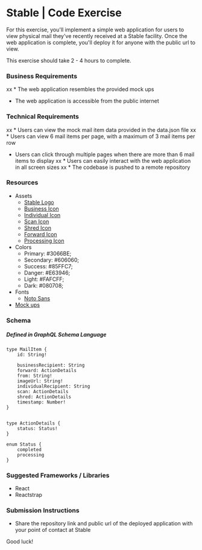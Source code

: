 # Stable | Code Exercise

For this exercise, you'll implement a simple web application for users to view physical mail they've recently received at a Stable facility. Once the web application is complete, you'll deploy it for anyone with the public url to view.

This exercise should take 2 - 4 hours to complete. 

### Business Requirements
xx * The web application resembles the provided mock ups
* The web application is accessible from the public internet

### Technical Requirements
xx * Users can view the mock mail item data provided in the data.json file
xx * Users can view 6 mail items per page, with a maximum of 3 mail items per row
* Users can click through multiple pages when there are more than 6 mail items to display
xx * Users can easily interact with the web application in all screen sizes
xx * The codebase is pushed to a remote repository

### Resources
* Assets
	* [Stable Logo](https://s3-us-west-2.amazonaws.com/usestable.com-assets/logos/stable-logo.svg)
	* [Business Icon](https://s3-us-west-2.amazonaws.com/usestable.com-assets/icons/company.svg)
	* [Individual Icon](https://s3-us-west-2.amazonaws.com/usestable.com-assets/icons/recipient.svg)
	* [Scan Icon](https://s3-us-west-2.amazonaws.com/usestable.com-assets/icons/scan.svg)
	* [Shred Icon](https://s3-us-west-2.amazonaws.com/usestable.com-assets/icons/shred.svg)
	* [Forward Icon](https://s3-us-west-2.amazonaws.com/usestable.com-assets/icons/forward.svg)
	* [Processing Icon](https://s3-us-west-2.amazonaws.com/usestable.com-assets/icons/processing.svg)
* Colors
	* Primary: #3066BE;
	* Secondary: #606060;
	* Success: #85FFC7;
	* Danger: #E63946;
	* Light: #FAFCFF;
	* Dark: #080708;
* Fonts
	* [Noto Sans](https://fonts.google.com/specimen/Noto+Sans)
* [Mock ups](https://www.figma.com/file/gLBkzFfAl8DttHK0jvYTFK/Engineering-Exercise?node-id=0%3A1)

### Schema
##### Defined in GraphQL Schema Language
```
type MailItem {
	id: String!

	businessRecipient: String
	forward: ActionDetails
	from: String!
	imageUrl: String!
	individualRecipient: String
	scan: ActionDetails
	shred: ActionDetails
	timestamp: Number!
}


type ActionDetails {
	status: Status!
}

enum Status {
	completed
	processing
}
```

### Suggested Frameworks / Libraries
* React
* Reactstrap

### Submission Instructions
* Share the repository link and public url of the deployed application with your point of contact at Stable

Good luck!